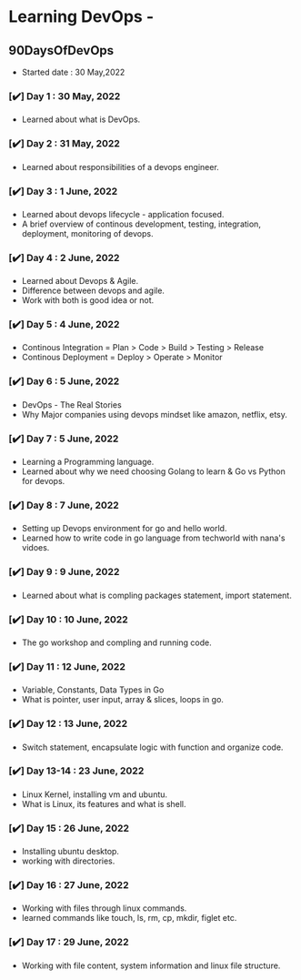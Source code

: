 # Learning DevOps -

## 90DaysOfDevOps

- Started date : 30 May,2022     

### [✔️] Day 1 : 30 May, 2022
 - Learned about what is DevOps.
 
### [✔️] Day 2 : 31 May, 2022
- Learned about responsibilities of a devops engineer.
 
### [✔️] Day 3 : 1 June, 2022
- Learned about devops lifecycle - application focused.
- A brief overview of continous development, testing, integration, deployment, monitoring of devops.
### [✔️] Day 4 : 2 June, 2022
- Learned about Devops & Agile.
- Difference between devops and agile.
- Work with both is good idea or not.

### [✔️] Day 5 : 4 June, 2022
- Continous Integration = Plan > Code > Build > Testing > Release 
- Continous Deployment = Deploy > Operate > Monitor 

### [✔️] Day 6 : 5 June, 2022
- DevOps - The Real Stories
- Why Major companies using devops mindset like amazon, netflix, etsy.

### [✔️] Day 7 : 5 June, 2022
- Learning a Programming language.
- Learned about why we need choosing Golang to learn & Go vs Python for devops.

### [✔️] Day 8 : 7 June, 2022
- Setting up Devops environment for go and hello world.
- Learned how to write code in go language from techworld with nana's vidoes.

### [✔️] Day 9 : 9 June, 2022
- Learned about what is compling packages statement, import statement.

### [✔️] Day 10 : 10 June, 2022
- The go workshop and compling and running code.

### [✔️] Day 11 : 12 June, 2022
- Variable, Constants, Data Types in Go
- What is pointer, user input, array & slices, loops in go.

### [✔️] Day 12 : 13 June, 2022
- Switch statement, encapsulate logic with function and organize code.

### [✔️] Day 13-14 : 23 June, 2022
- Linux Kernel, installing vm and ubuntu.
- What is Linux, its features and what is shell.

### [✔️] Day 15 : 26 June, 2022
- Installing ubuntu desktop.
- working with directories.

### [✔️] Day 16 : 27 June, 2022
- Working with files through linux commands.
- learned commands like touch, ls, rm, cp, mkdir, figlet etc.

### [✔️] Day 17 : 29 June, 2022
- Working with file content, system information and linux file structure.
